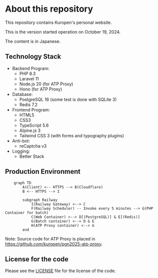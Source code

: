 <!--
SPDX-FileCopyrightText: 2024 Kuropen

SPDX-License-Identifier: LicenseRef-KUROPEN-ORG-PUBLIC-CODE
-->

# About this repository
This repository contains Kuropen's personal website.

This is the version started operation on October 19, 2024.

The content is in Japanese.

## Technology Stack
- Backend Program:
    - PHP 8.3
    - Laravel 11
    - Node.js 20 (for ATP Proxy)
    - Hono (for ATP Proxy)
- Database:
    - PostgreSQL 16 (some test is done with SQLite 3)
    - Redis 7.2
- Frontend Program:
    - HTML5
    - CSS3
    - TypeScript 5.6
    - Alpine.js 3
    - Tailwind CSS 3 (with forms and typography plugins)
- Anti-bot:
    - reCaptcha v3
- Logging:
    - Better Stack

## Production Environment
```mermaid
    graph TD
        A(Client) <-- HTTPS --> B(Cloudflare)
        B <-- HTTPS --> I
        
        subgraph Railway
            I(Railway Gateway) <--> C
            F(Railway Scheduler) -- Invoke every 5 minutes --> G(PHP Container for batch)
            C(Web Container) <--> D[(PostgreSQL)] & E[(Redis)]
            G(Batch container) <--> D & E
            H(ATP Proxy container) <--> G
        end
```

Note: Source code for ATP Proxy is placed in https://github.com/kuropen/pgn2025-atp-proxy.

## License for the code
Please see the [LICENSE](LICENSE.md) file for the license of the code.
